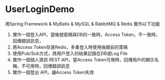# UserLoginDemo
用Spring Framework &amp; MyBatis &amp; MySQL &amp; RabbitMQ &amp; Redis 實作以下功能  
1. 實作一個登入API，當帳號密碼與DB的一致時，Access Token，不一致時，回傳錯誤訊息，
2. 將Access Token存進Redis，多重登入時使用後踢前的策略
3. 使用Pub/Sub方式，將用戶登入的結果記錄在DB或Log File
4. 實作一個個人資訊 REST API，當Access Token可用時，回傳用戶的顯示名稱，不可用時，回傳錯誤訊息
5. 實作一個登出 API，讓Access Token失效
